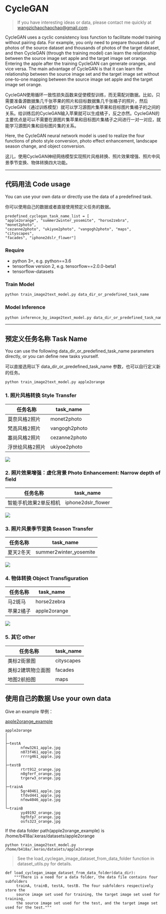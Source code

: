 # CycleGAN
> If you have interesting ideas or data, please contact me quickly at wangzichaochaochao@gmail.com .

CycleGAN uses a cyclic consistency loss function to facilitate model training without pairing data. For example, you only need to prepare thousands of photos of the source dataset and thousands of photos of the target dataset, and then CycleGAN (through the training model) can learn the relationship between the source image set apple and the target image set orange. Entering the apple after the training CycleGAN can generate oranges, and vice versa. The main advantage of CycleGAN is that it can learn the relationship between the source image set and the target image set without one-to-one mapping between the source image set apple and the target image set orange.

CycleGAN使用循环一致性损失函数来促使模型训练，而无需配对数据。比如，只需要准备源数据集几千张苹果的照片和目标数据集几千张橘子的照片，然后CycleGAN（通过训练模型）就可以学习源图片集苹果和目标图片集橘子的之间的关系。给训练后的CycleGAN输入苹果就可以生成橘子，反之亦然。CycleGAN的主要优点是可以不需要在源图片集苹果和目标图片集橘子之间进行一对一对应，就能学习源图片集和目标图片集的关系。

Here, the CycleGAN neural network model is used to realize the four functions of photo style conversion, photo effect enhancement, landscape season change, and object conversion.

这儿，使用CycleGAN神经网络模型实现照片风格转换、照片效果增强、照片中风景季节变换、物体转换四大功能。

---

## 代码用法 Code usage

You can use your own data or directly use the data of a predefined task.

你可以使用自己的数据或者直接使用预定义任务的数据。

```
predefined_cyclegan_task_name_list = [
"apple2orange", "summer2winter_yosemite", "horse2zebra", "monet2photo",
"cezanne2photo", "ukiyoe2photo", "vangogh2photo", "maps", "cityscapes",
"facades", "iphone2dslr_flower"]
```

### Require

+ python 3+, e.g. python==3.6
+ tensorflow version 2, e.g. tensorflow==2.0.0-beta1
+ tensorflow-datasets

### Train Model

```python
python train_image2text_model.py data_dir_or_predefined_task_name
```

### Model Inference

```python
python inference_by_image2text_model.py data_dir_or_predefined_task_name
```

---

## 预定义任务名称 Task Name

You can use the following data_dir_or_predefined_task_name parameters directly, or you can define new tasks yourself.

可以直接选用以下 data_dir_or_predefined_task_name 参数，也可以自行定义新的任务。

```
python train_image2text_model.py apple2orange
```


### 1. 照片风格转换   Style Transfer

|任务名称|task_name|
|-|-|
|莫奈风格2照片|  monet2photo|
|梵高风格2照片|  vangogh2photo|
|塞尚风格2照片|  cezanne2photo|
|浮世绘风格2照片|  ukiyoe2photo|

![](https://junyanz.github.io/CycleGAN/images/photo2painting.jpg)


### 2. 照片效果增强：虚化背景  Photo Enhancement: Narrow depth of field

|任务名称|task_name|
|-|-|
|智能手机效果2单反相机| iphone2dslr_flower|

![](https://junyanz.github.io/CycleGAN/images/photo_enhancement.jpg)


### 3. 照片风景季节变换 Season Transfer

|任务名称|task_name|
|-|-|
|夏天2冬天| summer2winter_yosemite|

![](https://junyanz.github.io/CycleGAN/images/season.jpg)


### 4. 物体转换 Object Transfiguration

|任务名称|task_name|
|-|-|
|马2斑马| horse2zebra|
|苹果2橘子| apple2orange|

![](https://junyanz.github.io/CycleGAN/images/objects.jpg)

### 5. 其它 other

|任务名称|task_name|
|-|-|
|类标2街景图| cityscapes|
|类标2建筑物立面图| facades|
|地图2航拍图| maps|



## 使用自己的数据 Use your own data

Give an example 举例：

[apple2orange_example](apple2orange_example)

```
apple2orange
│
│  
├─testA
│      nfew3261_apple.jpg
│      n073f461_apple.jpg
│      rrrrg461_apple.jpg
│      
├─testB
│      rtrt912_orange.jpg
│      n0gferf_orange.jpg
│      trgerw3_orange.jpg
│      
├─trainA
│      5gr40461_apple.jpg
│      tfdvd441_apple.jpg
│      nfew4046_apple.jpg
│      
└─trainB
       yy49192_orange.jpg
       hgfhfp7_orange.jpg
       osfs323_orange.jpg
```



If the data folder path(apple2orange_example) is /home/b418a/.keras/datasets/apple2orange


```
python train_image2text_model.py /home/b418a/.keras/datasets/apple2orange
```

> See the load_cyclegan_image_dataset_from_data_folder function in dataset_utils.py for details.

```
def load_cyclegan_image_dataset_from_data_folder(data_dir):
    """There is a need for a data folder, the data file contains four subfolders
     trainA, trainB, testA, testB. The four subfolders respectively store the
     source image set used for training, the target image set used for training,
     the source image set used for the test, and the target image set used for the test."""
```
